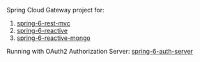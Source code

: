Spring Cloud Gateway project for:
1. [spring-6-rest-mvc](https://github.com/sofflen/spring-6-rest-mvc)
2. [spring-6-reactive](https://github.com/sofflen/spring-6-reactive)
3. [spring-6-reactive-mongo](https://github.com/sofflen/spring-6-reactive-mongo)

Running with OAuth2 Authorization Server: [spring-6-auth-server](https://github.com/sofflen/spring-6-auth-server)
